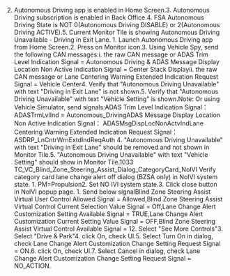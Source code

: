 2. Autonomous Driving app is enabled in Home Screen.3. Autonomous Driving subscription is enabled in Back Office.4. FSA Autonomous Driving State is NOT 0(Autonomous Driving DISABLE) or 2(Autonomous Driving ACTIVE).5. Current Monitor Tile is showing Autonomous Driving Unavailable - Driving in Exit Lane. 1. Launch Autonomous Driving app from Home Screen.2. Press on Monitor icon.3. Using Vehicle Spy, send the following CAN messages:i. the raw CAN message or ADAS Trim Level Indication Signal = Autonomous Driving & ADAS Message Display Location Non Active Indication Signal = Center Stack Displayii. the raw CAN message or Lane Centering Warning Extended Indication Request Signal = Vehicle Center4. Verify that "Autonomous Driving Unavailable" with text "Driving in Exit Lane" is not shown.5. Verify that "Autonomous Driving Unavailable" with text "Vehicle Setting" is shown.Note: Or using Vehicle Simulator, send signals:ADAS Trim Level Indication Signal： ADASTrmLvlInd = Autonomous_DrivingADAS Message Display Location Non Active Indication Signal： ADASMsgDispLocNonActvIndLane Centering Warning Extended Indication Request Signal： ASDRP_LnCntrWrnExtdIndReqAuth 4. "Autonomous Driving Unavailable" with text "Driving in Exit Lane" should be removed and not shown in Monitor Tile.5. "Autonomous Driving Unavailable" with text "Vehicle Setting" should show in Monitor Tile.1033 TC_VC_Blind_Zone_Steering_Assist_Dialog_CategoryCard_NoIVI Verify category card lane change alert off dialog (BZSA only) in NoIVI system state. 1. PM=Propulsion2. Set NO IVI system state.3. Click close button in NoIVI popup page. 1. Send below signalBlind Zone Steering Assist Virtual User Control Allowed Signal = Allowed,Blind Zone Steering Assist Virtual Control Current Selection Value Signal = Off,Lane Change Alert Customization Setting Available Signal = TRUE,Lane Change Alert Customization Current Setting Value Signal = OFF,Blind Zone Steering Assist Virtual Control Available Signal = 12. Select "See More Controls"3. Select "Drive & Park"4. click On, check UI.5. Select Turn On in dialog, check Lane Change Alert Customization Change Setting Request Signal = ON.6. click On, check UI.7. Select Cancel in dialog, check Lane Change Alert Customization Change Setting Request Signal = NO_ACTION.